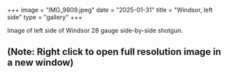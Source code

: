 +++
image = "IMG_9809.jpeg"
date = "2025-01-31"
title = "Windsor, left side"
type = "gallery"
+++

Image of left side of Windsor 28 gauge side-by-side shotgun.

## (Note: Right click to open full resolution image in a new window) ##
